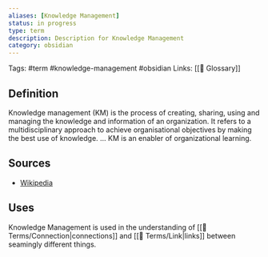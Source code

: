 ```yaml
---
aliases: [Knowledge Management]
status: in progress
type: term
description: Description for Knowledge Management
category: obsidian
---
```

Tags: #term #knowledge-management #obsidian 
Links: [[📇 Glossary]]

## Definition
Knowledge management (KM) is the process of creating, sharing, using and managing the knowledge and information of an organization. It refers to a multidisciplinary approach to achieve organisational objectives by making the best use of knowledge. ... KM is an enabler of organizational learning.

## Sources
- [Wikipedia](https://en.wikipedia.org/wiki/Knowledge_management)

## Uses
Knowledge Management is used in the understanding of [[📇 Terms/Connection|connections]] and [[📇 Terms/Link|links]] between seamingly different things.